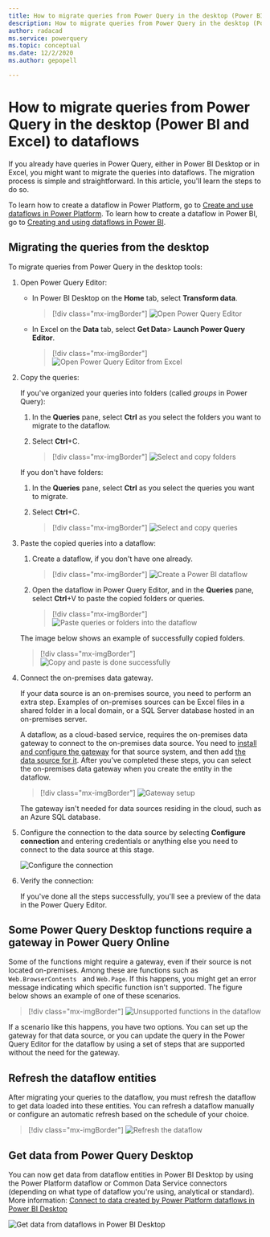 ```yaml
---
title: How to migrate queries from Power Query in the desktop (Power BI and Excel) to dataflows
description: How to migrate queries from Power Query in the desktop (Power BI and Excel) to dataflows
author: radacad
ms.service: powerquery
ms.topic: conceptual
ms.date: 12/2/2020
ms.author: gepopell

---
```

# How to migrate queries from Power Query in the desktop (Power BI and Excel) to dataflows

If you already have queries in Power Query, either in Power BI Desktop or in Excel, you might want to migrate the queries into dataflows. The migration process is simple and straightforward. In this article, you'll learn the steps to do so.

To learn how to create a dataflow in Power Platform, go to [Create and use dataflows in Power Platform](https://docs.microsoft.com/data-integration/dataflows/dataflows-integration-overview). To learn how to create a dataflow in Power BI, go to [Creating and using dataflows in Power BI](https://docs.microsoft.com/power-bi/service-dataflows-create-use).

## Migrating the queries from the desktop

To migrate queries from Power Query in the desktop tools:

1. Open Power Query Editor:

   * In Power BI Desktop on the **Home** tab, select **Transform data**.

     > [!div class="mx-imgBorder"]
     > ![Open Power Query Editor](media/OpeningPowerQueryEditor.png)

   * In Excel on the **Data** tab, select **Get Data**> **Launch Power Query Editor**.

     > [!div class="mx-imgBorder"]
     > ![Open Power Query Editor from Excel](media/LaunchQueryEditorfromExcel.png)

2. Copy the queries:

   If you've organized your queries into folders (called *groups* in Power Query):

   1. In the **Queries** pane, select **Ctrl** as you select the folders you want to migrate to the dataflow.
   2. Select **Ctrl**+C.

      > [!div class="mx-imgBorder"]
      > ![Select and copy folders](media/SelectFolders.png)

   If you don't have folders:

   1. In the **Queries** pane, select **Ctrl** as you select the queries you want to migrate.
   1. Select **Ctrl**+C.

      > [!div class="mx-imgBorder"]
      > ![Select and copy queries](media/SelectQueries.png)

3. Paste the copied queries into a dataflow:

   1. Create a dataflow, if you don't have one already. 

      > [!div class="mx-imgBorder"]
      > ![Create a Power BI dataflow](media/CreatePBIDataflow.png)

   2. Open the dataflow in Power Query Editor, and in the **Queries** pane, select **Ctrl**+V to paste the copied folders or queries.

      > [!div class="mx-imgBorder"]
      > ![Paste queries or folders into the dataflow](media/PasteInDataflow.png)

   The image below shows an example of successfully copied folders.
   
   > [!div class="mx-imgBorder"]
   > ![Copy and paste is done successfully](media/CopiedSuccessfully.png)

4. Connect the on-premises data gateway.

   If your data source is an on-premises source, you need to perform an extra step. Examples of on-premises sources can be Excel files in a shared folder in a local domain, or a SQL Server database hosted in an on-premises server.

   A dataflow, as a cloud-based service, requires the on-premises data gateway to connect to the on-premises data source. You need to [install and configure the gateway](https://docs.microsoft.com/data-integration/gateway/service-gateway-install) for that source system, and then add [the data source for it](https://docs.microsoft.com/data-integration/gateway/service-gateway-manage). After you've completed these steps, you can select the on-premises data gateway when you create the entity in the dataflow.

   > [!div class="mx-imgBorder"]
   > ![Gateway setup](media/SetupGatewayForCopiedQuery.png)

   The gateway isn't needed for data sources residing in the cloud, such as an Azure SQL database.

5. Configure the connection to the data source by selecting **Configure connection** and entering credentials or anything else you need to connect to the data source at this stage.

   ![Configure the connection](media/ConfigureConnection.png)

6. Verify the connection:

   If you've done all the steps successfully, you'll see a preview of the data in the Power Query Editor.

## Some Power Query Desktop functions require a gateway in Power Query Online

Some of the functions might require a gateway, even if their source is not located on-premises. Among these are functions such as `Web.BrowserContents ` and `Web.Page`. If this happens, you might get an error message indicating which specific function isn't supported. The figure below shows an example of one of these scenarios.

> [!div class="mx-imgBorder"]
> ![Unsupported functions in the dataflow](media/MigrateToDataflowError.png)

If a scenario like this happens, you have two options. You can set up the gateway for that data source, or you can update the query in the Power Query Editor for the dataflow by using a set of steps that are supported without the need for the gateway.

## Refresh the dataflow entities

After migrating your queries to the dataflow, you must refresh the dataflow to get data loaded into these entities. You can refresh a dataflow manually or configure an automatic refresh based on the schedule of your choice.

> [!div class="mx-imgBorder"]
> ![Refresh the dataflow](media/scheduleRefresh.png)

## Get data from Power Query Desktop

You can now get data from dataflow entities in Power BI Desktop by using the Power Platform dataflow or Common Data Service connectors (depending on what type of dataflow you're using, analytical or standard). More information: [Connect to data created by Power Platform dataflows in Power BI Desktop](https://docs.microsoft.com/power-bi/desktop-connect-dataflows)


![Get data from dataflows in Power BI Desktop](media/GetDatafromDataflow.png)

